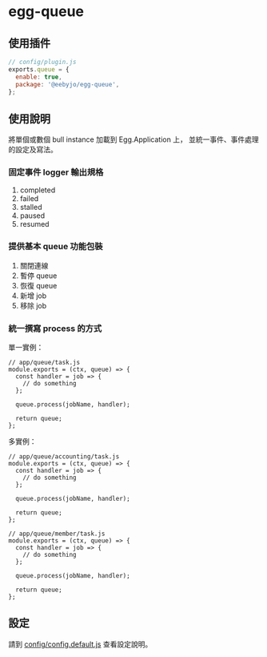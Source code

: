 # egg-queue

## 使用插件

```js
// config/plugin.js
exports.queue = {
  enable: true,
  package: '@eebyjo/egg-queue',
};
```

## 使用說明

將單個或數個 bull instance 加載到 Egg.Application 上，
並統一事件、事件處理的設定及寫法。

### 固定事件 logger 輸出規格

1. completed
2. failed
3. stalled
4. paused
5. resumed

### 提供基本 queue 功能包裝

1. 關閉連線
2. 暫停 queue
3. 恢復 queue
4. 新增 job
5. 移除 job

### 統一撰寫 process 的方式

單一實例：
```
// app/queue/task.js
module.exports = (ctx, queue) => {
  const handler = job => {
    // do something
  };

  queue.process(jobName, handler);

  return queue;
};
```

多實例：
```
// app/queue/accounting/task.js
module.exports = (ctx, queue) => {
  const handler = job => {
    // do something
  };

  queue.process(jobName, handler);

  return queue;
};

// app/queue/member/task.js
module.exports = (ctx, queue) => {
  const handler = job => {
    // do something
  };

  queue.process(jobName, handler);

  return queue;
};
```

## 設定

請到 [config/config.default.js](config/config.default.js) 查看設定說明。
